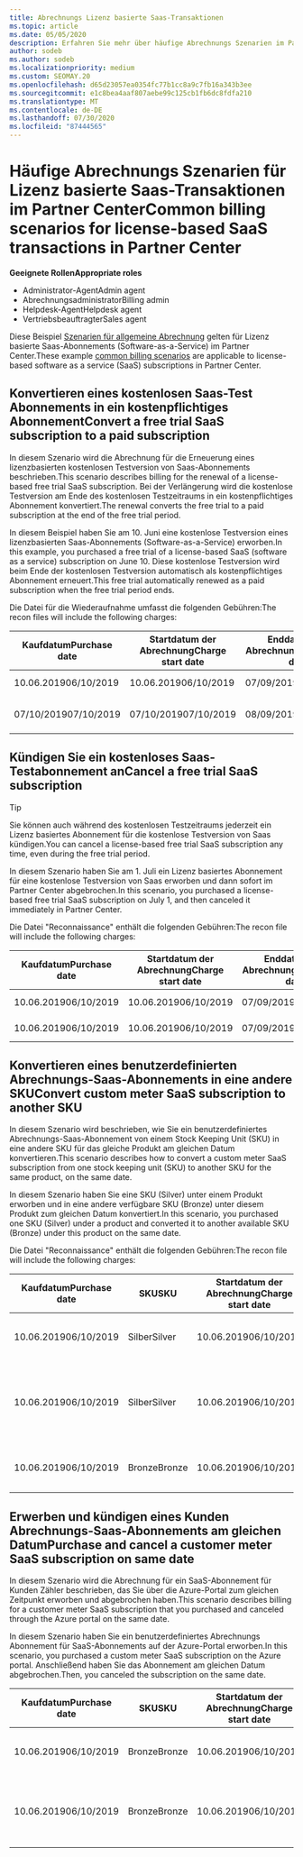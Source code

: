 ```yaml
---
title: Abrechnungs Lizenz basierte Saas-Transaktionen
ms.topic: article
ms.date: 05/05/2020
description: Erfahren Sie mehr über häufige Abrechnungs Szenarien im Partner Center für Lizenz basierte Saas-Transaktionen.
author: sodeb
ms.author: sodeb
ms.localizationpriority: medium
ms.custom: SEOMAY.20
ms.openlocfilehash: d65d23057ea0354fc77b1cc8a9c7fb16a343b3ee
ms.sourcegitcommit: e1c8bea4aaf807aebe99c125cb1fb6dc8fdfa210
ms.translationtype: MT
ms.contentlocale: de-DE
ms.lasthandoff: 07/30/2020
ms.locfileid: "87444565"
---
```

# <a name="common-billing-scenarios-for-license-based-saas-transactions-in-partner-center"></a><span data-ttu-id="d83c2-103">Häufige Abrechnungs Szenarien für Lizenz basierte Saas-Transaktionen im Partner Center</span><span class="sxs-lookup"><span data-stu-id="d83c2-103">Common billing scenarios for license-based SaaS transactions in Partner Center</span></span>

<span data-ttu-id="d83c2-104">**Geeignete Rollen**</span><span class="sxs-lookup"><span data-stu-id="d83c2-104">**Appropriate roles**</span></span>

- <span data-ttu-id="d83c2-105">Administrator-Agent</span><span class="sxs-lookup"><span data-stu-id="d83c2-105">Admin agent</span></span>
- <span data-ttu-id="d83c2-106">Abrechnungsadministrator</span><span class="sxs-lookup"><span data-stu-id="d83c2-106">Billing admin</span></span>
- <span data-ttu-id="d83c2-107">Helpdesk-Agent</span><span class="sxs-lookup"><span data-stu-id="d83c2-107">Helpdesk agent</span></span>
- <span data-ttu-id="d83c2-108">Vertriebsbeauftragter</span><span class="sxs-lookup"><span data-stu-id="d83c2-108">Sales agent</span></span>


<span data-ttu-id="d83c2-109">Diese Beispiel [Szenarien für allgemeine Abrechnung](common-billing-scenarios.md) gelten für Lizenz basierte Saas-Abonnements (Software-as-a-Service) im Partner Center.</span><span class="sxs-lookup"><span data-stu-id="d83c2-109">These example [common billing scenarios](common-billing-scenarios.md) are applicable to license-based software as a service (SaaS) subscriptions in Partner Center.</span></span>

## <a name="convert-a-free-trial-saas-subscription-to-a-paid-subscription"></a><span data-ttu-id="d83c2-110">Konvertieren eines kostenlosen Saas-Test Abonnements in ein kostenpflichtiges Abonnement</span><span class="sxs-lookup"><span data-stu-id="d83c2-110">Convert a free trial SaaS subscription to a paid subscription</span></span>

<span data-ttu-id="d83c2-111">In diesem Szenario wird die Abrechnung für die Erneuerung eines lizenzbasierten kostenlosen Testversion von Saas-Abonnements beschrieben.</span><span class="sxs-lookup"><span data-stu-id="d83c2-111">This scenario describes billing for the renewal of a license-based free trial SaaS subscription.</span></span> <span data-ttu-id="d83c2-112">Bei der Verlängerung wird die kostenlose Testversion am Ende des kostenlosen Testzeitraums in ein kostenpflichtiges Abonnement konvertiert.</span><span class="sxs-lookup"><span data-stu-id="d83c2-112">The renewal converts the free trial to a paid subscription at the end of the free trial period.</span></span>

<span data-ttu-id="d83c2-113">In diesem Beispiel haben Sie am 10. Juni eine kostenlose Testversion eines lizenzbasierten Saas-Abonnements (Software-as-a-Service) erworben.</span><span class="sxs-lookup"><span data-stu-id="d83c2-113">In this example, you purchased a free trial of a license-based SaaS (software as a service) subscription on June 10.</span></span> <span data-ttu-id="d83c2-114">Diese kostenlose Testversion wird beim Ende der kostenlosen Testversion automatisch als kostenpflichtiges Abonnement erneuert.</span><span class="sxs-lookup"><span data-stu-id="d83c2-114">This free trial automatically renewed as a paid subscription when the free trial period ends.</span></span>

<span data-ttu-id="d83c2-115">Die Datei für die Wiederaufnahme umfasst die folgenden Gebühren:</span><span class="sxs-lookup"><span data-stu-id="d83c2-115">The recon files will include the following charges:</span></span>

| <span data-ttu-id="d83c2-116">Kaufdatum</span><span class="sxs-lookup"><span data-stu-id="d83c2-116">Purchase date</span></span> | <span data-ttu-id="d83c2-117">Startdatum der Abrechnung</span><span class="sxs-lookup"><span data-stu-id="d83c2-117">Charge start date</span></span> | <span data-ttu-id="d83c2-118">Enddatum der Abrechnung</span><span class="sxs-lookup"><span data-stu-id="d83c2-118">Charge end date</span></span> | <span data-ttu-id="d83c2-119">Unit price</span><span class="sxs-lookup"><span data-stu-id="d83c2-119">Unit price</span></span> | <span data-ttu-id="d83c2-120">Einheiten Menge</span><span class="sxs-lookup"><span data-stu-id="d83c2-120">Unit quantity</span></span> | <span data-ttu-id="d83c2-121">Gesamtbetrag</span><span class="sxs-lookup"><span data-stu-id="d83c2-121">Total amount</span></span> | <span data-ttu-id="d83c2-122">Gebührenart</span><span class="sxs-lookup"><span data-stu-id="d83c2-122">Charge type</span></span> | <span data-ttu-id="d83c2-123">Abonnement Beschreibung</span><span class="sxs-lookup"><span data-stu-id="d83c2-123">Subscription description</span></span> |
| ------------- | ----------------- | --------------- | ---------- | ------------- | ------------ | ----------- | ----------------- |
| <span data-ttu-id="d83c2-124">10.06.2019</span><span class="sxs-lookup"><span data-stu-id="d83c2-124">06/10/2019</span></span> | <span data-ttu-id="d83c2-125">10.06.2019</span><span class="sxs-lookup"><span data-stu-id="d83c2-125">06/10/2019</span></span> | <span data-ttu-id="d83c2-126">07/09/2019</span><span class="sxs-lookup"><span data-stu-id="d83c2-126">07/09/2019</span></span> | <span data-ttu-id="d83c2-127">0 USD</span><span class="sxs-lookup"><span data-stu-id="d83c2-127">$0</span></span> | <span data-ttu-id="d83c2-128">1</span><span class="sxs-lookup"><span data-stu-id="d83c2-128">1</span></span> | <span data-ttu-id="d83c2-129">0 USD</span><span class="sxs-lookup"><span data-stu-id="d83c2-129">$0</span></span> | <span data-ttu-id="d83c2-130">Neu</span><span class="sxs-lookup"><span data-stu-id="d83c2-130">New</span></span> | <span data-ttu-id="d83c2-131">Kostenlose Testversion</span><span class="sxs-lookup"><span data-stu-id="d83c2-131">Free trial</span></span> |
| <span data-ttu-id="d83c2-132">07/10/2019</span><span class="sxs-lookup"><span data-stu-id="d83c2-132">07/10/2019</span></span> | <span data-ttu-id="d83c2-133">07/10/2019</span><span class="sxs-lookup"><span data-stu-id="d83c2-133">07/10/2019</span></span> | <span data-ttu-id="d83c2-134">08/09/2019</span><span class="sxs-lookup"><span data-stu-id="d83c2-134">08/09/2019</span></span> | <span data-ttu-id="d83c2-135">2 USD</span><span class="sxs-lookup"><span data-stu-id="d83c2-135">$2</span></span> | <span data-ttu-id="d83c2-136">1</span><span class="sxs-lookup"><span data-stu-id="d83c2-136">1</span></span> | <span data-ttu-id="d83c2-137">2 USD</span><span class="sxs-lookup"><span data-stu-id="d83c2-137">$2</span></span> | <span data-ttu-id="d83c2-138">Erneuern</span><span class="sxs-lookup"><span data-stu-id="d83c2-138">Renew</span></span> | <span data-ttu-id="d83c2-139">Kostenpflichtiges Abonnement</span><span class="sxs-lookup"><span data-stu-id="d83c2-139">Paid subscription</span></span> |

## <a name="cancel-a-free-trial-saas-subscription"></a><span data-ttu-id="d83c2-140">Kündigen Sie ein kostenloses Saas-Testabonnement an</span><span class="sxs-lookup"><span data-stu-id="d83c2-140">Cancel a free trial SaaS subscription</span></span>

> [!TIP]
> <span data-ttu-id="d83c2-141">Sie können auch während des kostenlosen Testzeitraums jederzeit ein Lizenz basiertes Abonnement für die kostenlose Testversion von Saas kündigen.</span><span class="sxs-lookup"><span data-stu-id="d83c2-141">You can cancel a license-based free trial SaaS subscription any time, even during the free trial period.</span></span>

<span data-ttu-id="d83c2-142">In diesem Szenario haben Sie am 1. Juli ein Lizenz basiertes Abonnement für eine kostenlose Testversion von Saas erworben und dann sofort im Partner Center abgebrochen.</span><span class="sxs-lookup"><span data-stu-id="d83c2-142">In this scenario, you purchased a license-based free trial SaaS subscription on July 1, and then canceled it immediately in Partner Center.</span></span>

<span data-ttu-id="d83c2-143">Die Datei "Reconnaissance" enthält die folgenden Gebühren:</span><span class="sxs-lookup"><span data-stu-id="d83c2-143">The recon file will include the following charges:</span></span>

| <span data-ttu-id="d83c2-144">Kaufdatum</span><span class="sxs-lookup"><span data-stu-id="d83c2-144">Purchase date</span></span> | <span data-ttu-id="d83c2-145">Startdatum der Abrechnung</span><span class="sxs-lookup"><span data-stu-id="d83c2-145">Charge start date</span></span> | <span data-ttu-id="d83c2-146">Enddatum der Abrechnung</span><span class="sxs-lookup"><span data-stu-id="d83c2-146">Charge end date</span></span> | <span data-ttu-id="d83c2-147">Unit price</span><span class="sxs-lookup"><span data-stu-id="d83c2-147">Unit price</span></span> | <span data-ttu-id="d83c2-148">Einheiten Menge</span><span class="sxs-lookup"><span data-stu-id="d83c2-148">Unit quantity</span></span> | <span data-ttu-id="d83c2-149">Gesamtbetrag</span><span class="sxs-lookup"><span data-stu-id="d83c2-149">Total amount</span></span> | <span data-ttu-id="d83c2-150">Gebührenart</span><span class="sxs-lookup"><span data-stu-id="d83c2-150">Charge type</span></span> | <span data-ttu-id="d83c2-151">Abonnement Beschreibung</span><span class="sxs-lookup"><span data-stu-id="d83c2-151">Subscription description</span></span> |
| ------------- | ----------------- | --------------- | ---------- | ------------- | ------------ | ----------- | ----------------- |
| <span data-ttu-id="d83c2-152">10.06.2019</span><span class="sxs-lookup"><span data-stu-id="d83c2-152">06/10/2019</span></span> | <span data-ttu-id="d83c2-153">10.06.2019</span><span class="sxs-lookup"><span data-stu-id="d83c2-153">06/10/2019</span></span> | <span data-ttu-id="d83c2-154">07/09/2019</span><span class="sxs-lookup"><span data-stu-id="d83c2-154">07/09/2019</span></span> | <span data-ttu-id="d83c2-155">0 USD</span><span class="sxs-lookup"><span data-stu-id="d83c2-155">$0</span></span> | <span data-ttu-id="d83c2-156">11</span><span class="sxs-lookup"><span data-stu-id="d83c2-156">11</span></span> | <span data-ttu-id="d83c2-157">0 USD</span><span class="sxs-lookup"><span data-stu-id="d83c2-157">$0</span></span> | <span data-ttu-id="d83c2-158">Neu</span><span class="sxs-lookup"><span data-stu-id="d83c2-158">New</span></span> | <span data-ttu-id="d83c2-159">Kostenlose Testversion</span><span class="sxs-lookup"><span data-stu-id="d83c2-159">Free trial</span></span> |
| <span data-ttu-id="d83c2-160">10.06.2019</span><span class="sxs-lookup"><span data-stu-id="d83c2-160">06/10/2019</span></span> | <span data-ttu-id="d83c2-161">10.06.2019</span><span class="sxs-lookup"><span data-stu-id="d83c2-161">06/10/2019</span></span> | <span data-ttu-id="d83c2-162">07/09/2019</span><span class="sxs-lookup"><span data-stu-id="d83c2-162">07/09/2019</span></span> | <span data-ttu-id="d83c2-163">0 USD</span><span class="sxs-lookup"><span data-stu-id="d83c2-163">$0</span></span> | <span data-ttu-id="d83c2-164">11</span><span class="sxs-lookup"><span data-stu-id="d83c2-164">11</span></span> | <span data-ttu-id="d83c2-165">0 USD</span><span class="sxs-lookup"><span data-stu-id="d83c2-165">$0</span></span> | <span data-ttu-id="d83c2-166">Abbrechen</span><span class="sxs-lookup"><span data-stu-id="d83c2-166">Cancel</span></span> | <span data-ttu-id="d83c2-167">Kostenlose Testversion</span><span class="sxs-lookup"><span data-stu-id="d83c2-167">Free trial</span></span> |

## <a name="convert-custom-meter-saas-subscription-to-another-sku"></a><span data-ttu-id="d83c2-168">Konvertieren eines benutzerdefinierten Abrechnungs-Saas-Abonnements in eine andere SKU</span><span class="sxs-lookup"><span data-stu-id="d83c2-168">Convert custom meter SaaS subscription to another SKU</span></span>

<span data-ttu-id="d83c2-169">In diesem Szenario wird beschrieben, wie Sie ein benutzerdefiniertes Abrechnungs-Saas-Abonnement von einem Stock Keeping Unit (SKU) in eine andere SKU für das gleiche Produkt am gleichen Datum konvertieren.</span><span class="sxs-lookup"><span data-stu-id="d83c2-169">This scenario describes how to convert a custom meter SaaS subscription from one stock keeping unit (SKU) to another SKU for the same product, on the same date.</span></span>

<span data-ttu-id="d83c2-170">In diesem Szenario haben Sie eine SKU (Silver) unter einem Produkt erworben und in eine andere verfügbare SKU (Bronze) unter diesem Produkt zum gleichen Datum konvertiert.</span><span class="sxs-lookup"><span data-stu-id="d83c2-170">In this scenario, you purchased one SKU (Silver) under a product and converted it to another available SKU (Bronze) under this product on the same date.</span></span>

<span data-ttu-id="d83c2-171">Die Datei "Reconnaissance" enthält die folgenden Gebühren:</span><span class="sxs-lookup"><span data-stu-id="d83c2-171">The recon file will include the following charges:</span></span>

| <span data-ttu-id="d83c2-172">Kaufdatum</span><span class="sxs-lookup"><span data-stu-id="d83c2-172">Purchase date</span></span> | <span data-ttu-id="d83c2-173">SKU</span><span class="sxs-lookup"><span data-stu-id="d83c2-173">SKU</span></span> | <span data-ttu-id="d83c2-174">Startdatum der Abrechnung</span><span class="sxs-lookup"><span data-stu-id="d83c2-174">Charge start date</span></span> | <span data-ttu-id="d83c2-175">Enddatum der Abrechnung</span><span class="sxs-lookup"><span data-stu-id="d83c2-175">Charge end date</span></span> | <span data-ttu-id="d83c2-176">Unit price</span><span class="sxs-lookup"><span data-stu-id="d83c2-176">Unit price</span></span> | <span data-ttu-id="d83c2-177">Einheiten Menge</span><span class="sxs-lookup"><span data-stu-id="d83c2-177">Unit quantity</span></span> | <span data-ttu-id="d83c2-178">Gesamtbetrag</span><span class="sxs-lookup"><span data-stu-id="d83c2-178">Total amount</span></span> | <span data-ttu-id="d83c2-179">Gebührenart</span><span class="sxs-lookup"><span data-stu-id="d83c2-179">Charge type</span></span> | <span data-ttu-id="d83c2-180">Abonnement Beschreibung</span><span class="sxs-lookup"><span data-stu-id="d83c2-180">Subscription description</span></span> |
| ------------- | ----------------- | ----------------- | --------------- | ---------- | ------------- | ------------ | ----------- | ----------------- |
| <span data-ttu-id="d83c2-181">10.06.2019</span><span class="sxs-lookup"><span data-stu-id="d83c2-181">06/10/2019</span></span> | <span data-ttu-id="d83c2-182">Silber</span><span class="sxs-lookup"><span data-stu-id="d83c2-182">Silver</span></span> | <span data-ttu-id="d83c2-183">10.06.2019</span><span class="sxs-lookup"><span data-stu-id="d83c2-183">06/10/2019</span></span> | <span data-ttu-id="d83c2-184">10.06.2019</span><span class="sxs-lookup"><span data-stu-id="d83c2-184">06/10/2019</span></span> | <span data-ttu-id="d83c2-185">20 USD</span><span class="sxs-lookup"><span data-stu-id="d83c2-185">$20</span></span> | <span data-ttu-id="d83c2-186">1</span><span class="sxs-lookup"><span data-stu-id="d83c2-186">1</span></span> | <span data-ttu-id="d83c2-187">20 USD</span><span class="sxs-lookup"><span data-stu-id="d83c2-187">$20</span></span> | <span data-ttu-id="d83c2-188">Neu</span><span class="sxs-lookup"><span data-stu-id="d83c2-188">New</span></span> | <span data-ttu-id="d83c2-189">Benutzerdefiniertes Abrechnungs Abonnement für Saas</span><span class="sxs-lookup"><span data-stu-id="d83c2-189">Custom meter SaaS subscription</span></span> |
| <span data-ttu-id="d83c2-190">10.06.2019</span><span class="sxs-lookup"><span data-stu-id="d83c2-190">06/10/2019</span></span> | <span data-ttu-id="d83c2-191">Silber</span><span class="sxs-lookup"><span data-stu-id="d83c2-191">Silver</span></span> | <span data-ttu-id="d83c2-192">10.06.2019</span><span class="sxs-lookup"><span data-stu-id="d83c2-192">06/10/2019</span></span> | <span data-ttu-id="d83c2-193">10.06.2019</span><span class="sxs-lookup"><span data-stu-id="d83c2-193">06/10/2019</span></span> | <span data-ttu-id="d83c2-194">20 USD</span><span class="sxs-lookup"><span data-stu-id="d83c2-194">$20</span></span> | <span data-ttu-id="d83c2-195">1</span><span class="sxs-lookup"><span data-stu-id="d83c2-195">1</span></span> | <span data-ttu-id="d83c2-196">-$20</span><span class="sxs-lookup"><span data-stu-id="d83c2-196">-$20</span></span> | <span data-ttu-id="d83c2-197">Convert</span><span class="sxs-lookup"><span data-stu-id="d83c2-197">Convert</span></span> | <span data-ttu-id="d83c2-198">Anteilsmäßig angeforderte Rechnung für benutzerdefiniertes Abrechnungs-Saas-Abonnement</span><span class="sxs-lookup"><span data-stu-id="d83c2-198">Prorated rebill for custom meter SaaS subscription</span></span> |
| <span data-ttu-id="d83c2-199">10.06.2019</span><span class="sxs-lookup"><span data-stu-id="d83c2-199">06/10/2019</span></span> | <span data-ttu-id="d83c2-200">Bronze</span><span class="sxs-lookup"><span data-stu-id="d83c2-200">Bronze</span></span> | <span data-ttu-id="d83c2-201">10.06.2019</span><span class="sxs-lookup"><span data-stu-id="d83c2-201">06/10/2019</span></span> | <span data-ttu-id="d83c2-202">10.06.2019</span><span class="sxs-lookup"><span data-stu-id="d83c2-202">06/10/2019</span></span> | <span data-ttu-id="d83c2-203">10 USD</span><span class="sxs-lookup"><span data-stu-id="d83c2-203">$10</span></span> | <span data-ttu-id="d83c2-204">1</span><span class="sxs-lookup"><span data-stu-id="d83c2-204">1</span></span> | <span data-ttu-id="d83c2-205">10 USD</span><span class="sxs-lookup"><span data-stu-id="d83c2-205">$10</span></span> | <span data-ttu-id="d83c2-206">Convert</span><span class="sxs-lookup"><span data-stu-id="d83c2-206">Convert</span></span> | <span data-ttu-id="d83c2-207">Benutzerdefiniertes Abrechnungs Abonnement für Saas</span><span class="sxs-lookup"><span data-stu-id="d83c2-207">Custom meter SaaS subscription</span></span> |

## <a name="purchase-and-cancel-a-customer-meter-saas-subscription-on-same-date"></a><span data-ttu-id="d83c2-208">Erwerben und kündigen eines Kunden Abrechnungs-Saas-Abonnements am gleichen Datum</span><span class="sxs-lookup"><span data-stu-id="d83c2-208">Purchase and cancel a customer meter SaaS subscription on same date</span></span>

<span data-ttu-id="d83c2-209">In diesem Szenario wird die Abrechnung für ein SaaS-Abonnement für Kunden Zähler beschrieben, das Sie über die Azure-Portal zum gleichen Zeitpunkt erworben und abgebrochen haben.</span><span class="sxs-lookup"><span data-stu-id="d83c2-209">This scenario describes billing for a customer meter SaaS subscription that you purchased and canceled through the Azure portal on the same date.</span></span>

<span data-ttu-id="d83c2-210">In diesem Szenario haben Sie ein benutzerdefiniertes Abrechnungs Abonnement für SaaS-Abonnements auf der Azure-Portal erworben.</span><span class="sxs-lookup"><span data-stu-id="d83c2-210">In this scenario, you purchased a custom meter SaaS subscription on the Azure portal.</span></span> <span data-ttu-id="d83c2-211">Anschließend haben Sie das Abonnement am gleichen Datum abgebrochen.</span><span class="sxs-lookup"><span data-stu-id="d83c2-211">Then, you canceled the subscription on the same date.</span></span>

| <span data-ttu-id="d83c2-212">Kaufdatum</span><span class="sxs-lookup"><span data-stu-id="d83c2-212">Purchase date</span></span> | <span data-ttu-id="d83c2-213">SKU</span><span class="sxs-lookup"><span data-stu-id="d83c2-213">SKU</span></span> | <span data-ttu-id="d83c2-214">Startdatum der Abrechnung</span><span class="sxs-lookup"><span data-stu-id="d83c2-214">Charge start date</span></span> | <span data-ttu-id="d83c2-215">Enddatum der Abrechnung</span><span class="sxs-lookup"><span data-stu-id="d83c2-215">Charge end date</span></span> | <span data-ttu-id="d83c2-216">Unit price</span><span class="sxs-lookup"><span data-stu-id="d83c2-216">Unit price</span></span> | <span data-ttu-id="d83c2-217">Einheiten Menge</span><span class="sxs-lookup"><span data-stu-id="d83c2-217">Unit quantity</span></span> | <span data-ttu-id="d83c2-218">Gesamtbetrag</span><span class="sxs-lookup"><span data-stu-id="d83c2-218">Total amount</span></span> | <span data-ttu-id="d83c2-219">Gebührenart</span><span class="sxs-lookup"><span data-stu-id="d83c2-219">Charge type</span></span> | <span data-ttu-id="d83c2-220">Abonnement Beschreibung</span><span class="sxs-lookup"><span data-stu-id="d83c2-220">Subscription description</span></span> |
| ------------- | ------------- |----------------- | --------------- | ---------- | ------------- | ------------ | ----------- | ----------------- |
| <span data-ttu-id="d83c2-221">10.06.2019</span><span class="sxs-lookup"><span data-stu-id="d83c2-221">06/10/2019</span></span> | <span data-ttu-id="d83c2-222">Bronze</span><span class="sxs-lookup"><span data-stu-id="d83c2-222">Bronze</span></span> | <span data-ttu-id="d83c2-223">10.06.2019</span><span class="sxs-lookup"><span data-stu-id="d83c2-223">06/10/2019</span></span> | <span data-ttu-id="d83c2-224">10.06.2019</span><span class="sxs-lookup"><span data-stu-id="d83c2-224">06/10/2019</span></span> | <span data-ttu-id="d83c2-225">10 USD</span><span class="sxs-lookup"><span data-stu-id="d83c2-225">$10</span></span> | <span data-ttu-id="d83c2-226">1</span><span class="sxs-lookup"><span data-stu-id="d83c2-226">1</span></span> | <span data-ttu-id="d83c2-227">10 USD</span><span class="sxs-lookup"><span data-stu-id="d83c2-227">$10</span></span> | <span data-ttu-id="d83c2-228">Neu</span><span class="sxs-lookup"><span data-stu-id="d83c2-228">New</span></span> | <span data-ttu-id="d83c2-229">Benutzerdefiniertes Abrechnungs Abonnement für Saas</span><span class="sxs-lookup"><span data-stu-id="d83c2-229">Custom meter SaaS subscription</span></span> |
| <span data-ttu-id="d83c2-230">10.06.2019</span><span class="sxs-lookup"><span data-stu-id="d83c2-230">06/10/2019</span></span> | <span data-ttu-id="d83c2-231">Bronze</span><span class="sxs-lookup"><span data-stu-id="d83c2-231">Bronze</span></span> | <span data-ttu-id="d83c2-232">10.06.2019</span><span class="sxs-lookup"><span data-stu-id="d83c2-232">06/10/2019</span></span> | <span data-ttu-id="d83c2-233">10.06.2019</span><span class="sxs-lookup"><span data-stu-id="d83c2-233">06/10/2019</span></span> | <span data-ttu-id="d83c2-234">10 USD</span><span class="sxs-lookup"><span data-stu-id="d83c2-234">$10</span></span> | <span data-ttu-id="d83c2-235">1</span><span class="sxs-lookup"><span data-stu-id="d83c2-235">1</span></span> | <span data-ttu-id="d83c2-236">-$10</span><span class="sxs-lookup"><span data-stu-id="d83c2-236">-$10</span></span> | <span data-ttu-id="d83c2-237">CancelImmediate</span><span class="sxs-lookup"><span data-stu-id="d83c2-237">CancelImmediate</span></span> | <span data-ttu-id="d83c2-238">Benutzerdefiniertes Abrechnungs Abonnement für Saas</span><span class="sxs-lookup"><span data-stu-id="d83c2-238">Custom meter SaaS subscription</span></span> |
